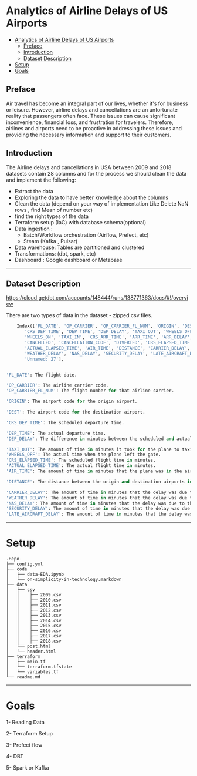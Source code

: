 
# Analytics of Airline Delays of US Airports
- [Analytics of Airline Delays of US Airports](#analytics-of-airline-delays-of-us-airports)
  - [Preface](#preface)
  - [Introduction](#introduction)
  - [Dataset Description](#dataset-description)
- [Setup](#setup)
- [Goals](#goals)


## Preface 
Air travel has become an integral part of our lives, whether it's for business or leisure. However, airline delays and cancellations are an unfortunate reality that passengers often face. These issues can cause significant inconvenience, financial loss, and frustration for travelers. Therefore, airlines and airports need to be proactive in addressing these issues and providing the necessary information and support to their customers.

## Introduction
The Airline delays and cancellations in USA between 2009 and 2018 datasets contain 28 columns and for the process we should clean the data and implement the following:


- Extract the data 
- Exploring the data to have better knowledge about the columns 
- Clean the data (depend on your way of implementation Like Delete NaN rows , find Mean of number etc)
- find the right types of the data
- Terraform setup (IaC) with database schema(optional)
- Data ingestion :
  - Batch/Workflow orchestration (Airflow, Prefect, etc)
  - Steam (Kafka , Pulsar)
- Data warehouse: Tables are partitioned and clustered 
- Transformations: (dbt, spark, etc)
- Dashboard : Google dashboard or Metabase


***

## Dataset Description

https://cloud.getdbt.com/accounts/148444/runs/138771363/docs/#!/overview

There are two types of data in the dataset - zipped csv files.

```python
    Index(['FL_DATE', 'OP_CARRIER', 'OP_CARRIER_FL_NUM', 'ORIGIN', 'DEST',
       'CRS_DEP_TIME', 'DEP_TIME', 'DEP_DELAY', 'TAXI_OUT', 'WHEELS_OFF',
       'WHEELS_ON', 'TAXI_IN', 'CRS_ARR_TIME', 'ARR_TIME', 'ARR_DELAY',
       'CANCELLED', 'CANCELLATION_CODE', 'DIVERTED', 'CRS_ELAPSED_TIME',
       'ACTUAL_ELAPSED_TIME', 'AIR_TIME', 'DISTANCE', 'CARRIER_DELAY',
       'WEATHER_DELAY', 'NAS_DELAY', 'SECURITY_DELAY', 'LATE_AIRCRAFT_DELAY',
       'Unnamed: 27'],


'FL_DATE': The flight date.

'OP_CARRIER': The airline carrier code.
'OP_CARRIER_FL_NUM': The flight number for that airline carrier.

'ORIGIN': The airport code for the origin airport.

'DEST': The airport code for the destination airport.

'CRS_DEP_TIME': The scheduled departure time.

'DEP_TIME': The actual departure time.
'DEP_DELAY': The difference in minutes between the scheduled and actual departure time.

'TAXI_OUT': The amount of time in minutes it took for the plane to taxi from the gate to the runway.
'WHEELS_OFF': The actual time when the plane left the gate.
'CRS_ELAPSED_TIME': The scheduled flight time in minutes.
'ACTUAL_ELAPSED_TIME': The actual flight time in minutes.
'AIR_TIME': The amount of time in minutes that the plane was in the air.

'DISTANCE': The distance between the origin and destination airports in miles.

'CARRIER_DELAY': The amount of time in minutes that the delay was due to the airline.
'WEATHER_DELAY': The amount of time in minutes that the delay was due to weather.
'NAS_DELAY': The amount of time in minutes that the delay was due to the National Airspace System.
'SECURITY_DELAY': The amount of time in minutes that the delay was due to security issues.
'LATE_AIRCRAFT_DELAY': The amount of time in minutes that the delay was due to a previous flight using the same aircraft arriving late.
```

***
# Setup
```
.Repo
├── config.yml
├── code
│   ├── data-EDA.ipynb
│   └── on-simplicity-in-technology.markdown
├── data
│   ├── csv 
│   │    ├── 2009.csv
│   │    ├── 2010.csv
│   │    ├── 2011.csv
│   │    ├── 2012.csv
│   │    ├── 2013.csv
│   │    ├── 2014.csv
│   │    ├── 2015.csv
│   │    ├── 2016.csv
│   │    ├── 2017.csv
│   │    ├── 2018.csv
│   └── post.html
│   └── header.html
├── terraform
│   ├── main.tf
│   └── terraform.tfstate
│   └── variables.tf
└── readme.md

```

***
# Goals 
1- Reading Data 

2- Terraform Setup 

3- Prefect flow

4- DBT 

5- Spark or Kafka 

